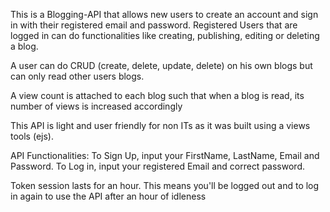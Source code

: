 This is a Blogging-API that allows new users to create an account and sign in with their registered email and password. Registered Users that are logged in can do functionalities like creating, publishing, editing or deleting a blog.

A user can do CRUD (create, delete, update, delete) on his own blogs but can only read other users blogs.

A view count is attached to each blog such that when a blog is read, its number of views is increased accordingly

This API is light and user friendly for non ITs as it was built using a views tools (ejs).

API Functionalities:
To Sign Up, input your FirstName, LastName, Email and Password.
To Log in, input your registered Email and correct password.

Token session lasts for an hour. This means you'll be logged out and to log in again to use the API after an hour of idleness

